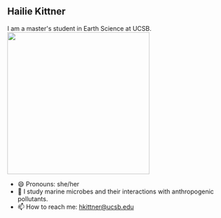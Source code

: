 ## Hailie Kittner
I am a master's student in Earth Science at UCSB. 
<img src="https://github.com/hkittner/hkittner/assets/79216742/9198fb89-7343-4e12-ab0f-42f1d6b8adbf" width="324" height="324">

- 😄 Pronouns: she/her
- 🔭 I study marine microbes and their interactions with anthropogenic pollutants.
- 📫 How to reach me: [hkittner@ucsb.edu](mailto:hkittner@ucsb.edu)

<!--
**hkittner/hkittner** is a ✨ _special_ ✨ repository because its `README.md` (this file) appears on your GitHub profile.

Here are some ideas to get you started:


- 🌱 I’m currently learning ...
- 👯 I’m looking to collaborate on ...
- 🤔 I’m looking for help with ...
- 💬 Ask me about ...


- ⚡ Fun fact: ...
-->
